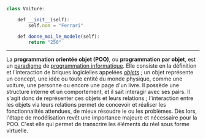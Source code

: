 
```js
class Voiture:

	def __init__(self):
		self.nom = "Ferrari"

	def donne_moi_le_modele(self):
		return "250"
```


_ _ _

La **programmation orientée objet (POO)**, ou **programmation par objet**, est un [paradigme](https://fr.wikipedia.org/wiki/Paradigme_(programmation) "Paradigme (programmation)") de [programmation informatique](https://fr.wikipedia.org/wiki/Programmation_informatique "Programmation informatique"). Elle consiste en la définition et l'interaction de briques logicielles appelées _[objets](https://fr.wikipedia.org/wiki/Objet_(informatique) "Objet (informatique)")_ ; un objet représente un concept, une idée ou toute entité du monde physique, comme une voiture, une personne ou encore une page d'un livre. Il possède une structure interne et un comportement, et il sait interagir avec ses pairs. Il s'agit donc de représenter ces objets et leurs relations ; l'interaction entre les objets via leurs relations permet de concevoir et réaliser les fonctionnalités attendues, de mieux résoudre le ou les problèmes. Dès lors, l'étape de modélisation revêt une importance majeure et nécessaire pour la POO. C'est elle qui permet de transcrire les éléments du réel sous forme virtuelle.
